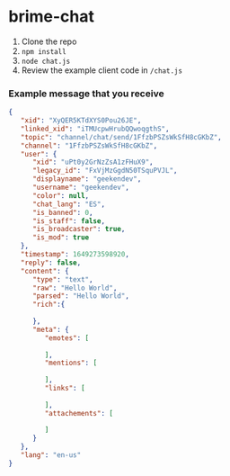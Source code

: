 # brime-chat

1. Clone the repo
2. `npm install`
3. `node chat.js`
4. Review the example client code in `/chat.js`

### Example message that you receive
```JSON
{
   "xid": "XyQER5KTdXYS0Pou26JE",
   "linked_xid": "iTMUcpwHrubQQwoqgthS",
   "topic": "channel/chat/send/1FfzbPSZsWkSfH8cGKbZ",
   "channel": "1FfzbPSZsWkSfH8cGKbZ",
   "user": {
      "xid": "uPt0y2GrNzZsA1zFHuX9",
      "legacy_id": "FxVjMzGgdN50TSquPVJL",
      "displayname": "geekendev",
      "username": "geekendev",
      "color": null,
      "chat_lang": "ES",
      "is_banned": 0,
      "is_staff": false,
      "is_broadcaster": true,
      "is_mod": true
   },
   "timestamp": 1649273598920,
   "reply": false,
   "content": {
      "type": "text",
      "raw": "Hello World",
      "parsed": "Hello World",
      "rich":{
         
      },
      "meta": {
         "emotes": [
            
         ],
         "mentions": [
            
         ],
         "links": [
            
         ],
         "attachements": [
            
         ]
      }
   },
   "lang": "en-us"
}
```
